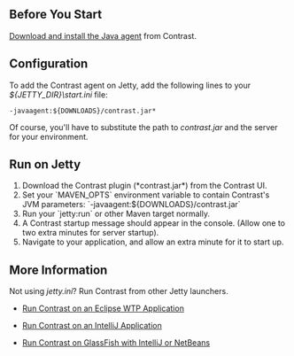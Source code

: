 <!--
title: "Jetty"
description: "Agent configuration using the Jetty container"
tags: "java agent configuration run Jetty"
-->

## Before You Start 

[Download and install the Java agent](installation-javastandard.html) from Contrast.

## Configuration

To add the Contrast agent on Jetty, add the following lines to your *${JETTY_DIR}\start.ini* file: 

```
-javaagent:${DOWNLOADS}/contrast.jar*
```

Of course, you'll have to substitute the path to *contrast.jar* and the server for your environment.

## Run on Jetty

<ol>
<li> Download the Contrast plugin (*contrast.jar*) from the Contrast UI. </li>

<li> Set your `MAVEN_OPTS` environment variable to contain Contrast's JVM parameters: `-javaagent:${DOWNLOADS}/contrast.jar` </li>

<li> Run your `jetty:run` or other Maven target normally. </li>
<li> A Contrast startup message should appear in the console. (Allow one to two extra minutes for server startup). </li>
<li> Navigate to your application, and allow an extra minute for it to start up. </li>
</ol>

## More Information

Not using *jetty.ini*? Run Contrast from other Jetty launchers.

- [Run Contrast on an Eclipse WTP Application](installation-javaserver.html#eclipse)

- [Run Contrast on an IntelliJ Application](installation-javaserver.html#intellij)

- [Run Contrast on GlassFish with IntelliJ or NetBeans](installation-javaserver.html#glass)

